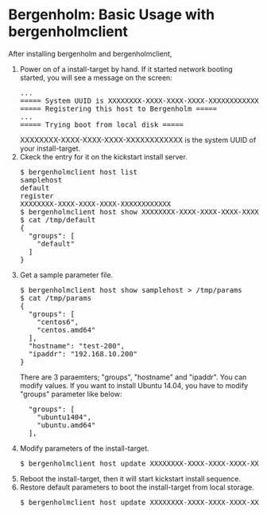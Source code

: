 Bergenholm: Basic Usage with bergenholmclient
=============================================


After installing bergenholm and bergenholmclient, 

1. Power on of a install-target by hand.
   If it started network booting started, you will see a message on the screen:
   <pre>
   ...
   ===== System UUID is XXXXXXXX-XXXX-XXXX-XXXX-XXXXXXXXXXXX =====
   ===== Registering this host to Bergenholm =====
   ...
   ===== Trying boot from local disk =====
   </pre>
   XXXXXXXX-XXXX-XXXX-XXXX-XXXXXXXXXXXX is the system UUID of your install-target.
2. Ckeck the entry for it on the kickstart install server.
   <pre>
   $ bergenholmclient host list
   samplehost
   default
   register
   XXXXXXXX-XXXX-XXXX-XXXX-XXXXXXXXXXXX
   $ bergenholmclient host show XXXXXXXX-XXXX-XXXX-XXXX-XXXXXXXXXXXX > /tmp/default
   $ cat /tmp/default
   {
     "groups": [
       "default"
     ]
   }
   </pre>
3. Get a sample parameter file.
   <pre>
   $ bergenholmclient host show samplehost > /tmp/params
   $ cat /tmp/params
   {
     "groups": [
       "centos6",
       "centos.amd64"
     ],
     "hostname": "test-200",
     "ipaddr": "192.168.10.200"
   }
   </pre>
   There are 3 paraemters; "groups", "hostname" and "ipaddr". You can modify values.
   If you want to install Ubuntu 14.04, you have to modify "groups" parameter like below:
   <pre>
     "groups": [
       "ubuntu1404",
       "ubuntu.amd64"
     ],
   </pre>
4. Modify parameters of the install-target.
   <pre>
   $ bergenholmclient host update XXXXXXXX-XXXX-XXXX-XXXX-XXXXXXXXXXXX /tmp/params
   </pre>
5. Reboot the install-target, then it will start kickstart install sequence.
6. Restore default parameters to boot the install-target from local storage.
   <pre>
   $ bergenholmclient host update XXXXXXXX-XXXX-XXXX-XXXX-XXXXXXXXXXXX /tmp/default
   </pre>
